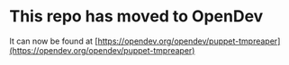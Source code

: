 # This repo has moved to OpenDev

It can now be found at [https://opendev.org/opendev/puppet-tmpreaper](https://opendev.org/opendev/puppet-tmpreaper)

